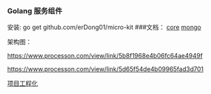### Golang 服务组件

安装: go get  github.com/erDong01/micro-kit
###文档：
[core](docs/core.md)
[mongo](docs/mongo.md)


架构图：

https://www.processon.com/view/link/5b8f1968e4b06fc64ae4949f

https://www.processon.com/view/link/5d65f54de4b09965fad3d701

[项目工程化]( https://github.com/golang-standards/project-layout)